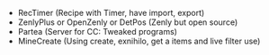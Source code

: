 - RecTimer (Recipe with Timer, have import, export)
- ZenlyPlus or OpenZenly or DetPos (Zenly but open source)
- Partea (Server for CC: Tweaked programs)
- MineCreate (Using create, exnihilo, get a items and live filter use)

